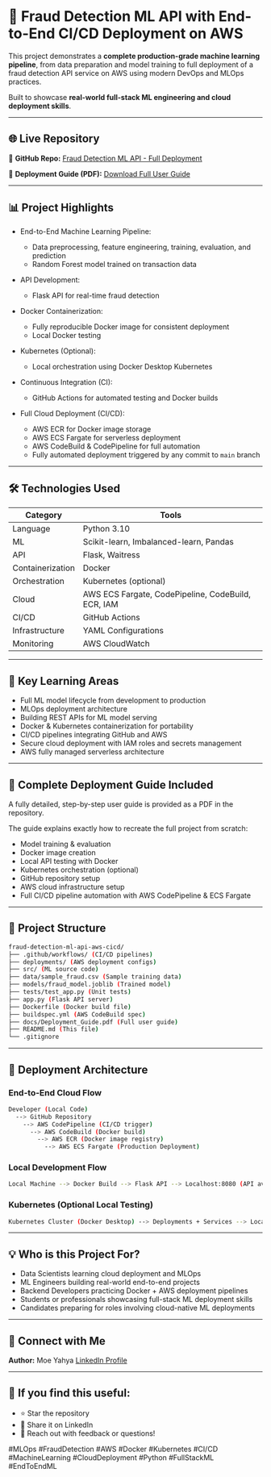 

# 🚀 Fraud Detection ML API with End-to-End CI/CD Deployment on AWS

This project demonstrates a **complete production-grade machine learning pipeline**, from data preparation and model training to full deployment of a fraud detection API service on AWS using modern DevOps and MLOps practices.

Built to showcase **real-world full-stack ML engineering and cloud deployment skills**.

---

## 🌐 Live Repository

🔗 **GitHub Repo:** [Fraud Detection ML API - Full Deployment](https://github.com/YOUR_USERNAME/fraud-detection-mlops-aws-cicd)

📄 **Deployment Guide (PDF):** [Download Full User Guide](docs/Deployment_Guide.pdf)

---

## 📊 Project Highlights

* End-to-End Machine Learning Pipeline:

  * Data preprocessing, feature engineering, training, evaluation, and prediction
  * Random Forest model trained on transaction data
* API Development:

  * Flask API for real-time fraud detection
* Docker Containerization:

  * Fully reproducible Docker image for consistent deployment
  * Local Docker testing
* Kubernetes (Optional):

  * Local orchestration using Docker Desktop Kubernetes
* Continuous Integration (CI):

  * GitHub Actions for automated testing and Docker builds
* Full Cloud Deployment (CI/CD):

  * AWS ECR for Docker image storage
  * AWS ECS Fargate for serverless deployment
  * AWS CodeBuild & CodePipeline for full automation
  * Fully automated deployment triggered by any commit to `main` branch

---

## 🛠 Technologies Used

| Category         | Tools                                              |
| ---------------- | -------------------------------------------------- |
| Language         | Python 3.10                                        |
| ML               | Scikit-learn, Imbalanced-learn, Pandas             |
| API              | Flask, Waitress                                    |
| Containerization | Docker                                             |
| Orchestration    | Kubernetes (optional)                              |
| Cloud            | AWS ECS Fargate, CodePipeline, CodeBuild, ECR, IAM |
| CI/CD            | GitHub Actions                                     |
| Infrastructure   | YAML Configurations                                |
| Monitoring       | AWS CloudWatch                                     |

---

## 🧠 Key Learning Areas

* Full ML model lifecycle from development to production
* MLOps deployment architecture
* Building REST APIs for ML model serving
* Docker & Kubernetes containerization for portability
* CI/CD pipelines integrating GitHub and AWS
* Secure cloud deployment with IAM roles and secrets management
* AWS fully managed serverless architecture

---

## 📄 Complete Deployment Guide Included

A fully detailed, step-by-step user guide is provided as a PDF in the repository.

The guide explains exactly how to recreate the full project from scratch:

* Model training & evaluation
* Docker image creation
* Local API testing with Docker
* Kubernetes orchestration (optional)
* GitHub repository setup
* AWS cloud infrastructure setup
* Full CI/CD pipeline automation with AWS CodePipeline & ECS Fargate

---

## 📂 Project Structure

```bash
fraud-detection-ml-api-aws-cicd/
├── .github/workflows/ (CI/CD pipelines)
├── deployments/ (AWS deployment configs)
├── src/ (ML source code)
├── data/sample_fraud.csv (Sample training data)
├── models/fraud_model.joblib (Trained model)
├── tests/test_app.py (Unit tests)
├── app.py (Flask API server)
├── Dockerfile (Docker build file)
├── buildspec.yml (AWS CodeBuild spec)
├── docs/Deployment_Guide.pdf (Full user guide)
├── README.md (This file)
└── .gitignore
```

---

## 🚀 Deployment Architecture

### End-to-End Cloud Flow

```bash
Developer (Local Code)
  --> GitHub Repository
    --> AWS CodePipeline (CI/CD trigger)
      --> AWS CodeBuild (Docker build)
        --> AWS ECR (Docker image registry)
          --> AWS ECS Fargate (Production Deployment)
```

### Local Development Flow

```bash
Local Machine --> Docker Build --> Flask API --> Localhost:8080 (API available)
```

### Kubernetes (Optional Local Testing)

```bash
Kubernetes Cluster (Docker Desktop) --> Deployments + Services --> Localhost:30080
```

---

## 💡 Who is this Project For?

* Data Scientists learning cloud deployment and MLOps
* ML Engineers building real-world end-to-end projects
* Backend Developers practicing Docker + AWS deployment pipelines
* Students or professionals showcasing full-stack ML deployment skills
* Candidates preparing for roles involving cloud-native ML deployments

---

## 🤝 Connect with Me

**Author:** Moe Yahya
[LinkedIn Profile](https://www.linkedin.com/in/moe-y-aa88a6153)

---

## 🌟 If you find this useful:

* ⭐ Star the repository
* 🔁 Share it on LinkedIn
* 💬 Reach out with feedback or questions!

\#MLOps #FraudDetection #AWS #Docker #Kubernetes #CI/CD #MachineLearning #CloudDeployment #Python #FullStackML #EndToEndML
